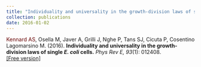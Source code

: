 ```yaml
---
title: "Individuality and universality in the growth-division laws of single E. coli cells"
collection: publications
date: 2016-01-02
---
```

<span style="color: #660000;">Kennard AS</span>, Osella M, Javer A, Grilli J,
Nghe P, Tans SJ, Cicuta P, Cosentino Lagomarsino M. (2016).
<b>Individuality and universality in the growth-division laws of single 
<i>E. coli</i> cells.</b>
<i>Phys Rev E, 93</i>(1): 012408.<br>
[\[Free version\]](https://air.unimi.it/retrieve/handle/2434/608086/1147337/PhysRevE.93.pdf)
